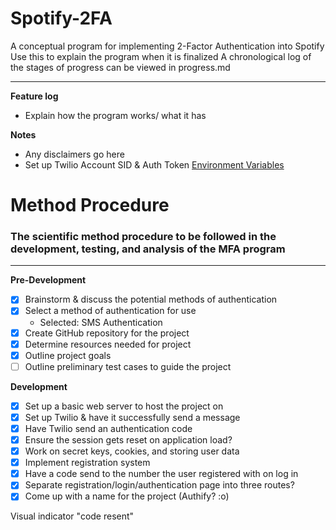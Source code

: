 # Spotify-2FA
A conceptual program for implementing 2-Factor Authentication into Spotify
Use this to explain the program when it is finalized
A chronological log of the stages of progress can be viewed in progress.md

***

**Feature log**

+ Explain how the program works/ what it has

**Notes**

+ Any disclaimers go here
+ Set up Twilio Account SID & Auth Token [Environment Variables](https://www.twilio.com/blog/2017/01/how-to-set-environment-variables.html)

# Method Procedure

### The scientific method procedure to be followed in the development, testing, and analysis of the MFA program

***

**Pre-Development**

- [x] Brainstorm & discuss the potential methods of authentication
- [x] Select a method of authentication for use
  + Selected: SMS Authentication
- [x] Create GitHub repository for the project
- [x] Determine resources needed for project
- [x] Outline project goals 
- [ ] Outline preliminary test cases to guide the project

**Development**

- [x] Set up a basic web server to host the project on
- [x] Set up Twilio & have it successfully send a message
- [x] Have Twilio send an authentication code
- [x] Ensure the session gets reset on application load?
- [x] Work on secret keys, cookies, and storing user data
- [x] Implement registration system
- [x] Have a code send to the number the user registered with on log in
- [x] Separate registration/login/authentication page into three routes?
- [x] Come up with a name for the project (Authify? :o)

Visual indicator "code resent"